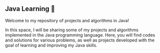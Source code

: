 ## Java Learning 📗

Welcome to my repository of projects and algorithms in Java!

In this space, I will be sharing some of my projects and algorithms implemented in the Java programming language. Here, you will find codes and solutions for various problems, as well as projects developed with the goal of learning and improving my Java skills.
